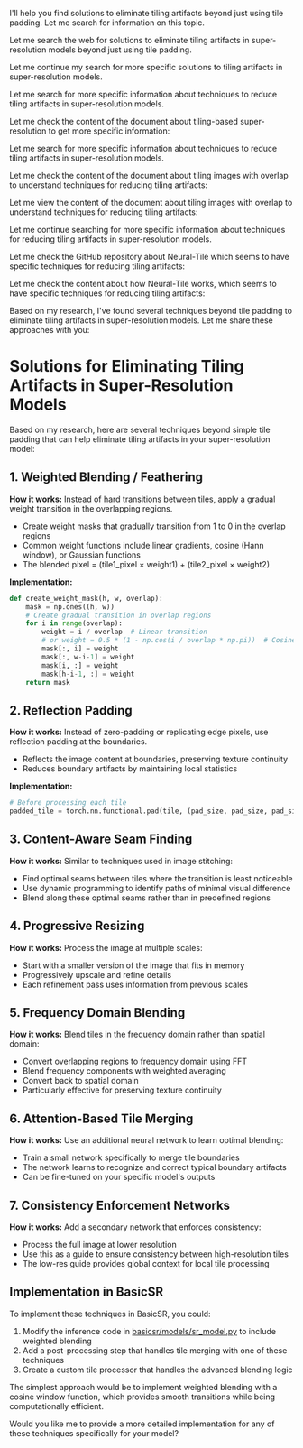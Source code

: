 I'll help you find solutions to eliminate tiling artifacts beyond just using tile padding. Let me search for information on this topic.

Let me search the web for solutions to eliminate tiling artifacts in super-resolution models beyond just using tile padding.

Let me continue my search for more specific solutions to tiling artifacts in super-resolution models.

Let me search for more specific information about techniques to reduce tiling artifacts in super-resolution models.

Let me check the content of the document about tiling-based super-resolution to get more specific information:

Let me search for more specific information about techniques to reduce tiling artifacts in super-resolution models.

Let me check the content of the document about tiling images with overlap to understand techniques for reducing tiling artifacts:

Let me view the content of the document about tiling images with overlap to understand techniques for reducing tiling artifacts:

Let me continue searching for more specific information about techniques for reducing tiling artifacts in super-resolution models.

Let me check the GitHub repository about Neural-Tile which seems to have specific techniques for reducing tiling artifacts:

Let me check the content about how Neural-Tile works, which seems to have specific techniques for reducing tiling artifacts:

Based on my research, I've found several techniques beyond tile padding to eliminate tiling artifacts in super-resolution models. Let me share these approaches with you:

# Solutions for Eliminating Tiling Artifacts in Super-Resolution Models

Based on my research, here are several techniques beyond simple tile padding that can help eliminate tiling artifacts in your super-resolution model:

## 1. Weighted Blending / Feathering

**How it works:** Instead of hard transitions between tiles, apply a gradual weight transition in the overlapping regions.
- Create weight masks that gradually transition from 1 to 0 in the overlap regions
- Common weight functions include linear gradients, cosine (Hann window), or Gaussian functions
- The blended pixel = (tile1_pixel × weight1) + (tile2_pixel × weight2)

**Implementation:**
```python
def create_weight_mask(h, w, overlap):
    mask = np.ones((h, w))
    # Create gradual transition in overlap regions
    for i in range(overlap):
        weight = i / overlap  # Linear transition
        # or weight = 0.5 * (1 - np.cos(i / overlap * np.pi))  # Cosine transition
        mask[:, i] = weight
        mask[:, w-i-1] = weight
        mask[i, :] = weight
        mask[h-i-1, :] = weight
    return mask
```

## 2. Reflection Padding

**How it works:** Instead of zero-padding or replicating edge pixels, use reflection padding at the boundaries.
- Reflects the image content at boundaries, preserving texture continuity
- Reduces boundary artifacts by maintaining local statistics

**Implementation:**
```python
# Before processing each tile
padded_tile = torch.nn.functional.pad(tile, (pad_size, pad_size, pad_size, pad_size), mode='reflect')
```

## 3. Content-Aware Seam Finding

**How it works:** Similar to techniques used in image stitching:
- Find optimal seams between tiles where the transition is least noticeable
- Use dynamic programming to identify paths of minimal visual difference
- Blend along these optimal seams rather than in predefined regions

## 4. Progressive Resizing

**How it works:** Process the image at multiple scales:
- Start with a smaller version of the image that fits in memory
- Progressively upscale and refine details
- Each refinement pass uses information from previous scales

## 5. Frequency Domain Blending

**How it works:** Blend tiles in the frequency domain rather than spatial domain:
- Convert overlapping regions to frequency domain using FFT
- Blend frequency components with weighted averaging
- Convert back to spatial domain
- Particularly effective for preserving texture continuity

## 6. Attention-Based Tile Merging

**How it works:** Use an additional neural network to learn optimal blending:
- Train a small network specifically to merge tile boundaries
- The network learns to recognize and correct typical boundary artifacts
- Can be fine-tuned on your specific model's outputs

## 7. Consistency Enforcement Networks

**How it works:** Add a secondary network that enforces consistency:
- Process the full image at lower resolution
- Use this as a guide to ensure consistency between high-resolution tiles
- The low-res guide provides global context for local tile processing

## Implementation in BasicSR

To implement these techniques in BasicSR, you could:

1. Modify the inference code in [basicsr/models/sr_model.py](cci:7://file:///d:/personal%20projects/samsung/BasicSR/basicsr/models/sr_model.py:0:0-0:0) to include weighted blending
2. Add a post-processing step that handles tile merging with one of these techniques
3. Create a custom tile processor that handles the advanced blending logic

The simplest approach would be to implement weighted blending with a cosine window function, which provides smooth transitions while being computationally efficient.

Would you like me to provide a more detailed implementation for any of these techniques specifically for your model?
